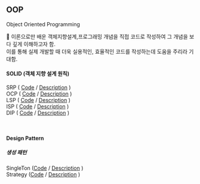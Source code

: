 ## OOP 
Object Oriented Programming 

📕 이론으로만 배운 객체지향설계,프로그래밍 개념을 직접 코드로 작성하여 그 개념을 보다 깊게 이해하고자 함. <br>
이를 통해 실제 개발할 때 더욱 실용적인, 효율적인 코드를 작성하는데 도움을 주리라 기대함. 

#### SOLID (객체 지향 설계 원칙)
SRP ( [Code](https://github.com/Vida0822/OOP/blob/ae5db980ac14d4df548737ea3dadf29e652dea9f/OOP_Study/src/SOLID/SRP.java#L25-L61) / 
      [Description](https://vida0822.github.io/algorithm/Java-SRP/) ) <br>
OCP ( [Code](https://github.com/Vida0822/OOP/blob/927e11c042a09694b43e0a37f8a44aad320e2f97/OOP_Study/src/SOLID/OCP.java#L3-L51) / 
      [Description](https://vida0822.github.io/java/Java-OCP/) ) <br>
LSP ( [Code](https://github.com/Vida0822/OOP/blob/927e11c042a09694b43e0a37f8a44aad320e2f97/OOP_Study/src/SOLID/LSP.java#L6-L35) / 
      [Description](https://vida0822.github.io/java/Java-LSP/) ) <br>
ISP ( [Code](https://github.com/Vida0822/OOP/blob/927e11c042a09694b43e0a37f8a44aad320e2f97/OOP_Study/src/SOLID/ISP.java#L3-L42) / 
      [Description](https://vida0822.github.io/java/Java-ISP/) ) <br>
DIP ( [Code](https://github.com/Vida0822/OOP/blob/927e11c042a09694b43e0a37f8a44aad320e2f97/OOP_Study/src/SOLID/DIP.java#L3-L40) / 
      [Description](https://vida0822.github.io/java/Java-DIP/) ) <br>
  
<br>

#### Design Pattern
##### 생성 패턴
SingleTon ([Code](https://github.com/Vida0822/OOP/blob/88a383cb16ea3d099363c6146c172ed43c1fd76e/OOP_Study/src/design_pattern/Singleton.java#L3-L34) / 
            [Description](https://vida0822.github.io/java/Java-Singleton/) ) <br> 
Strategy ([Code](https://github.com/Vida0822/OOP/blob/9cab3d63b9fedd652f27b03876b04f507b3ea5fd/OOP_Study/src/design_pattern/Strategy.java#L3-L156) / 
            [Description](https://vida0822.github.io/java/Java-Strategy/) ) <br>

